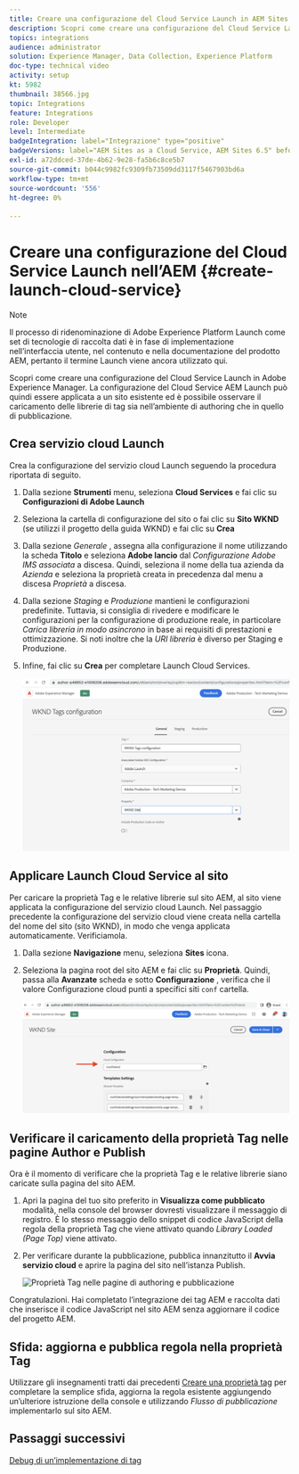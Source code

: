 ```yaml
---
title: Creare una configurazione del Cloud Service Launch in AEM Sites
description: Scopri come creare una configurazione del Cloud Service Launch nell’AEM. La configurazione del Cloud Service Launch può quindi essere applicata a un sito esistente ed è possibile osservare il caricamento delle librerie di tag sia nell’ambiente di authoring che in quello di pubblicazione.
topics: integrations
audience: administrator
solution: Experience Manager, Data Collection, Experience Platform
doc-type: technical video
activity: setup
kt: 5982
thumbnail: 38566.jpg
topic: Integrations
feature: Integrations
role: Developer
level: Intermediate
badgeIntegration: label="Integrazione" type="positive"
badgeVersions: label="AEM Sites as a Cloud Service, AEM Sites 6.5" before-title="false"
exl-id: a72ddced-37de-4b62-9e28-fa5b6c8ce5b7
source-git-commit: b044c9982fc9309fb73509dd3117f5467903bd6a
workflow-type: tm+mt
source-wordcount: '556'
ht-degree: 0%

---
```


# Creare una configurazione del Cloud Service Launch nell’AEM {#create-launch-cloud-service}

>[!NOTE]
>
>Il processo di ridenominazione di Adobe Experience Platform Launch come set di tecnologie di raccolta dati è in fase di implementazione nell’interfaccia utente, nel contenuto e nella documentazione del prodotto AEM, pertanto il termine Launch viene ancora utilizzato qui.

Scopri come creare una configurazione del Cloud Service Launch in Adobe Experience Manager. La configurazione del Cloud Service AEM Launch può quindi essere applicata a un sito esistente ed è possibile osservare il caricamento delle librerie di tag sia nell’ambiente di authoring che in quello di pubblicazione.

## Crea servizio cloud Launch

Crea la configurazione del servizio cloud Launch seguendo la procedura riportata di seguito.

1. Dalla sezione **Strumenti** menu, seleziona **Cloud Services** e fai clic su **Configurazioni di Adobe Launch**

1. Seleziona la cartella di configurazione del sito o fai clic su **Sito WKND** (se utilizzi il progetto della guida WKND) e fai clic su **Crea**

1. Dalla sezione _Generale_ , assegna alla configurazione il nome utilizzando la scheda **Titolo** e seleziona **Adobe lancio** dal _Configurazione Adobe IMS associata_ a discesa. Quindi, seleziona il nome della tua azienda da _Azienda_ e seleziona la proprietà creata in precedenza dal menu a discesa _Proprietà_ a discesa.

1. Dalla sezione _Staging_ e _Produzione_ mantieni le configurazioni predefinite. Tuttavia, si consiglia di rivedere e modificare le configurazioni per la configurazione di produzione reale, in particolare _Carica libreria in modo asincrono_ in base ai requisiti di prestazioni e ottimizzazione. Si noti inoltre che la _URI libreria_ è diverso per Staging e Produzione.

1. Infine, fai clic su **Crea** per completare Launch Cloud Services.

   ![Configurazione Cloud Services di avvio](assets/launch-cloud-services-config.png)

## Applicare Launch Cloud Service al sito

Per caricare la proprietà Tag e le relative librerie sul sito AEM, al sito viene applicata la configurazione del servizio cloud Launch. Nel passaggio precedente la configurazione del servizio cloud viene creata nella cartella del nome del sito (sito WKND), in modo che venga applicata automaticamente. Verificiamola.

1. Dalla sezione **Navigazione** menu, seleziona **Sites** icona.

1. Seleziona la pagina root del sito AEM e fai clic su **Proprietà**. Quindi, passa alla **Avanzate** scheda e sotto **Configurazione** , verifica che il valore Configurazione cloud punti a specifici siti `conf` cartella.

   ![Applica configurazione Cloud Services al sito](assets/apply-cloud-services-config-to-site.png)

## Verificare il caricamento della proprietà Tag nelle pagine Author e Publish

Ora è il momento di verificare che la proprietà Tag e le relative librerie siano caricate sulla pagina del sito AEM.

1. Apri la pagina del tuo sito preferito in **Visualizza come pubblicato** modalità, nella console del browser dovresti visualizzare il messaggio di registro. È lo stesso messaggio dello snippet di codice JavaScript della regola della proprietà Tag che viene attivato quando _Library Loaded (Page Top)_ viene attivato.

1. Per verificare durante la pubblicazione, pubblica innanzitutto il **Avvia servizio cloud** e aprire la pagina del sito nell’istanza Publish.

   ![Proprietà Tag nelle pagine di authoring e pubblicazione](assets/tag-property-on-author-publish-pages.png)

Congratulazioni. Hai completato l’integrazione dei tag AEM e raccolta dati che inserisce il codice JavaScript nel sito AEM senza aggiornare il codice del progetto AEM.

## Sfida: aggiorna e pubblica regola nella proprietà Tag

Utilizzare gli insegnamenti tratti dai precedenti [Creare una proprietà tag](./create-tag-property.md) per completare la semplice sfida, aggiorna la regola esistente aggiungendo un’ulteriore istruzione della console e utilizzando _Flusso di pubblicazione_ implementarlo sul sito AEM.

## Passaggi successivi

[Debug di un’implementazione di tag](debug-tags-implementation.md)
